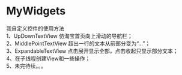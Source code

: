 # MyWidgets
我自定义控件的使用方法<br>
1、UpDownTextView    仿淘宝首页向上滑动的导航栏；<br>
2、MiddlePointTextView     超出一行的文本从前部分变为“...”；<br>
3、ExpandableTextView      点击展开显示全部，点击收起只显示部分文本；<br>
4、在子线程创建View和一些操作；<br>
5、未完待续。。。
